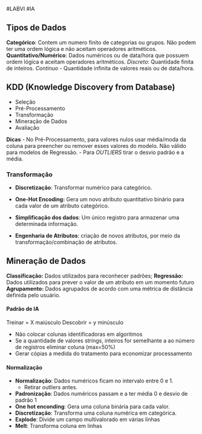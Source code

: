 #LABVI #IA

## Tipos de Dados

**Categórico**: Contem um numero finito de categorias ou grupos. Não podem ter uma ordem lógica e não aceitam operadores aritméticos.
**Quantitativo/Numérico**: Dados numéricos ou de data/hora que possuem ordem lógica e aceitam operadores aritméticos.
	*Discreto*: Quantidade finita de inteiros.
	*Continuo* - Quantidade infinita de valores reais ou de data/hora.

## KDD (Knowledge Discovery from Database)

- Seleção
- Pré-Processamento
- Transformação
- Mineração de Dados
- Avaliação

**Dicas**
	- No Pré-Processamento, para valores nulos usar média/moda da coluna para preencher ou remover esses valores do modelo. Não válido para modelos de Regressão.
	- Para *OUTLIERS* tirar o desvio padrão e a média.

### Transformação

- **Discretização**: Transformar numérico para categórico.
- **One-Hot Encoding:** Gera um novo atributo quantitativo binário para cada valor de um atributo categórico.

- **Simplificação dos dados**: Um único registro para armazenar uma determinada informação.
- **Engenharia de Atributos**: criação de novos atributos, por meio da transformação/combinação de atributos.

## Mineração de Dados

**Classificação:** Dados utilizados para reconhecer padrões;
**Regressão:** Dados utilizados para prever o valor de um atributo em um momento futuro
**Agrupamento:** Dados agrupados de acordo com uma métrica de distância definida pelo usuário.

#### Padrão de IA
Treinar  = X maiúsculo
Descobrir = y minúsculo

* Não colocar colunas identificadoras em algoritmos
* Se a quantidade de valores strings, inteiros for semelhante a ao número de registros eliminar coluna (max=50%)
* Gerar cópias a medida do tratamento para economizar processamento

#### Normalização
- **Normalização**: Dados numéricos ficam no intervalo entre 0 e 1.
	- Retirar outliers antes.
- **Padronização**: Dados numéricos passam e a ter média 0 e desvio de padrão 1
- **One hot enconding**: Gera uma coluna binária para cada valor.
- **Discretização**: Transforma uma coluna numérica em categórica.
- **Explode**: Divide um campo multivalorado em várias linhas
- **Melt**: Transforma coluna em linhas